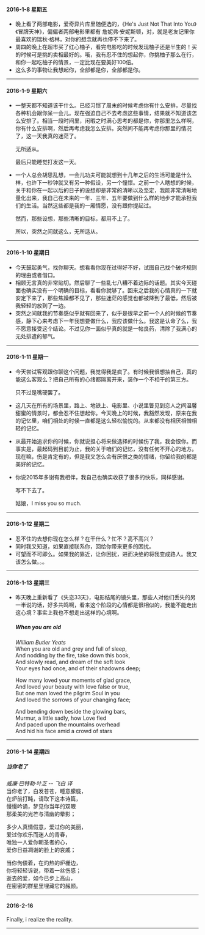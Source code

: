 #### 2016-1-8 星期五
* 晚上看了两部电影，爱奇异片库里随便选的，《He's Just Not That Into You》《冒牌天神》，偏偏者两部电影里都有 詹妮弗·安妮斯顿，对，就是老友记里你最喜欢的瑞秋·格林，对你的想念就再也停不下来了。
* 周四的晚上在超市买了红心柚子，看完电影吃的时候发现柚子还是半生的！买的时候可是挑的卖相最好的。哦，我有忍不住的想起你，你挑柚子那么在行，和你一起吃柚子的情景，一定比现在要美好100倍。
* 这么多的事物让我想起你，全部都是你，全部都是你。

***

#### 2016-1-9 星期六
* 一整天都不知道该干什么。已经习惯了周末的时候考虑你有什么安排，尽量找各种机会跟你呆一会儿。现在强迫自己不去考虑这些事情，结果就不知道该怎么安排了。相当一段时间里，闲暇之时满心思考的都是你，你那里怎么样啊，你有什么安排啊，然后再考虑我怎么安排。突然间不能再考虑你那里的情况了，这一天我真的迷茫了。

  无所适从。

  最后只能睡觉打发这一天。

* 一个人总会胡思乱想，一会儿功夫可能就想到十几年之后的生活可能是什么样，也许下一秒钟就又有另一种假设，另一个憧憬。之前一个人瞎想的时候，关于和你在一起以后的日子的设想却是非常的清晰以及坚定，我能非常清晰地量化出来，我自己在未来的一年、三年、五年要做到什么样的地步才能承担我们的生活。当然这些都是我的一厢情愿，没有跟你提起过。

  然而，那些设想，那些清晰的目标，都用不上了。

  所以，突然之间就这么，无所适从。
  
***

#### 2016-1-10 星期日
* 今天鼓起勇气，找你聊天。想看看你现在过得好不好，试图自己找个破坏规则的理由或者借口。
* 相顾无言真的非常贴切。然后聊了一些乱七八糟不着边际的话题。其实今天碰面也确实没有一个明确的目标，看看你就够了。回来之后我的心情真的一下就安定下来了，那些焦躁都不见了，那些迷茫的感觉也都被降到了最低，然后被我轻轻的放到了一边。
* 突然之间就我的节奏感似乎就有回来了，似乎是很早之前一个人的时候的节奏感，静下心来考虑下一年我想要做什么，我应该做什么。我这是认命了么，我不愿意接受这个结论。不过见你一面似乎真的就是一帖良药，清除了我满心的无处排遣的郁气。

***

#### 2016-1-11 星期一
* 今天尝试客观跟你聊这个问题，我觉得我是疯了。有时候我很想抽自己，真的能这么客观么？把自己所有的心绪都隔离开来，装作一个不相干的第三方。

  只不过是嘴硬罢了。

* 这几天在所有的场景里，路上、地铁上、电影里、小说里瞥见到恋人之间温馨甜蜜的情景时，都会忍不住想起你。今天晚上的时候，我豁然发现，原来在我的记忆里，咱们相处的时候一直都是这么轻松愉悦的。从来都没有相厌相憎相轻的记忆。
* 从最开始追求你的时候，你就说担心将来做选择的时候伤了我，我会恨你。而事实是，最起码到目前为止，我的关于咱们的记忆，没有任何不开心的地方。现在嘛，伤是肯定有的，但是我又怎么会有厌恨之类的情绪，你留给我的都是美好的记忆。

* 你说2015年多谢有我相伴，我自己也确实收获了很多的快乐，同样感谢。

  写不下去了。

  姑娘，I miss you so much.
  
***

#### 2016-1-12 星期二
* 忍不住的去想你现在怎么样？在干什么？忙不？高不高兴？
* 同时我又知道，如果直接联系你，回给你带来更多的困扰。
* 可望而不可即么。如果我的靠近，让你困扰，进而决绝的将我变成路人。我又该怎么做。。。

***

#### 2016-1-13 星期三
* 昨天晚上重新看了《失恋33天》，电影结尾的镜头里，那些人对他们丢失的另一半说的话，好多共鸣啊，看来这个阶段的心情都是很相似的，我能不能走出这心境？事实上我也不想走出这样的心境啊。
  
  ##### When you are old
  _William Butler Yeats_  
  When you are old and grey and full of sleep,  
  And nodding by the fire, take down this book,  
  And slowly read, and dream of the soft look  
  Your eyes had once, and of their shadowns deep; 


  How many loved your moments of glad grace,  
  And loved your beauty with love false or true,  
  But one man loved the pilgrim Soul in you  
  And loved the sorrows of your changing face;
  
  
  And bending down beside the glowing bars,  
  Murmur, a little sadly, how Love fled  
  And paced upon the mountains overhead  
  And hid his face amid a crowd of stars  

***

#### 2016-1-14 星期四

  ##### 当你老了  
  _威廉·巴特勒·叶芝_ -- _飞白 译_  
  当你老了，白发苍苍，睡意朦胧，  
  在炉前打盹，请取下这本诗篇，  
  慢慢吟诵，梦见你当年的双眼  
  那柔美的光芒与清幽的晕影；  
  
  
  多少人真情假意，爱过你的美丽，  
  爱过你欢乐而迷人的青春，  
  唯独一人爱你朝圣者的心，  
  爱你日益凋谢的脸上的哀戚；  
  
  
  当你佝偻着，在灼热的炉栅边，  
  你将轻轻诉说，带着一丝伤感；  
  逝去的爱，如今已步上高山，  
  在密密的群星里埋藏它的赧颜。  

***


#### 2016-2-16

Finally, i realize the reality.

***
